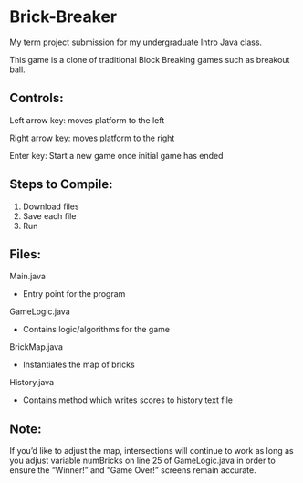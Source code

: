 # Brick-Breaker 
 
My term project submission for my undergraduate Intro Java class. 
 
This game is a clone of traditional Block Breaking games such as breakout ball. 
                      
## Controls: 
Left arrow key: moves platform to the left 

Right arrow key: moves platform to the right 

Enter key: Start a new game once initial game has ended 
 

## Steps to Compile:  
1. Download files 
2. Save each file 
3. Run 
 
## Files: 
Main.java 
  - Entry point for the program 
  
GameLogic.java 
  - Contains logic/algorithms for the game 
  
BrickMap.java 
  - Instantiates the map of bricks 
  
History.java 
  - Contains method which writes scores to history text file 

## Note: 
If you’d like to adjust the map, intersections will continue to work as long as you adjust variable numBricks on line 25 of GameLogic.java in order to ensure the “Winner!” and “Game Over!” screens remain accurate. 
